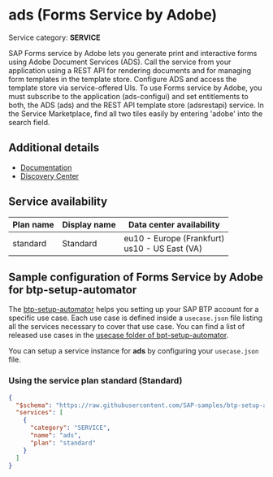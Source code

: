 # **ads** (Forms Service by Adobe)

Service category: **SERVICE**

SAP Forms service by Adobe lets you generate print and interactive forms using Adobe Document Services (ADS). Call the service from your application using a REST API for rendering documents and for managing form templates in the template store. Configure ADS and access the template store via service-offered UIs. To use Forms service by Adobe, you must subscribe to the application (ads-configui) and set entitlements to both, the ADS (ads) and the REST API template store (adsrestapi) service. In the Service Marketplace, find all two tiles easily by entering 'adobe' into the search field.

## Additional details

- [Documentation](https://help.sap.com/viewer/dcbea777ceb3411cb10500a1a392273e/Cloud/en-US/8a668ee41fea4cf39c6bd6d21bff6a6e.html)
- [Discovery Center](https://discovery-center.cloud.sap/protected/index.html#/serviceCatalog/forms-service-by-adobe)

## Service availability

| Plan name | Display name | Data center availability  |
|------|----------------|---------------------------|
|  standard  |  Standard  | eu10 - Europe (Frankfurt)<br> us10 - US East (VA)  |

## Sample configuration of **Forms Service by Adobe** for btp-setup-automator

The [btp-setup-automator](https://github.com/SAP-samples/btp-setup-automator) helps you setting up your SAP BTP account for a specific use case. Each use case is defined inside a `usecase.json` file listing all the services necessary to cover that use case. You can find a list of released use cases in the [usecase folder of bpt-setup-automator](https://github.com/SAP-samples/btp-setup-automator/tree/main/usecases).

You can setup a service instance for **ads** by configuring your `usecase.json` file.

### Using the service plan **standard** (Standard)

```json
{
  "$schema": "https://raw.githubusercontent.com/SAP-samples/btp-setup-automator/main/libs/btpsa-usecase.json",
  "services": [
    {
      "category": "SERVICE",
      "name": "ads",
      "plan": "standard"
    }
  ]
}
```
